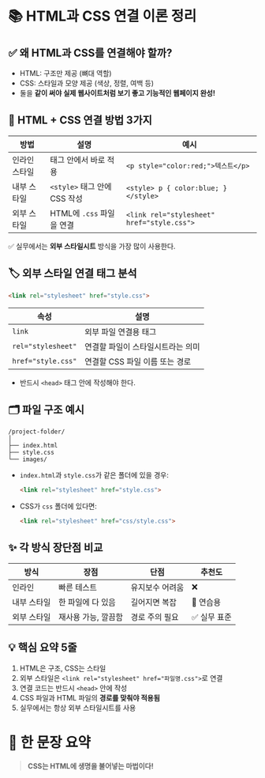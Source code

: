 
# 📚 HTML과 CSS 연결 이론 정리


## ✅ 왜 HTML과 CSS를 연결해야 할까?

- HTML: 구조만 제공 (뼈대 역할)
- CSS: 스타일과 모양 제공 (색상, 정렬, 여백 등)
- 둘을 **같이 써야 실제 웹사이트처럼 보기 좋고 기능적인 웹페이지 완성!**


## 🔗 HTML + CSS 연결 방법 3가지

| 방법 | 설명 | 예시 |
|------|------|------|
| 인라인 스타일 | 태그 안에서 바로 적용 | `<p style="color:red;">텍스트</p>` |
| 내부 스타일 | `<style>` 태그 안에 CSS 작성 | `<style> p { color:blue; }</style>` |
| 외부 스타일 | HTML에 `.css` 파일을 연결 | `<link rel="stylesheet" href="style.css">` |

✅ 실무에서는 **외부 스타일시트** 방식을 가장 많이 사용한다.


## 🏷️ 외부 스타일 연결 태그 분석

```html
<link rel="stylesheet" href="style.css">
```

| 속성 | 설명 |
|------|------|
| `link` | 외부 파일 연결용 태그 |
| `rel="stylesheet"` | 연결할 파일이 스타일시트라는 의미 |
| `href="style.css"` | 연결할 CSS 파일 이름 또는 경로 |

- 반드시 `<head>` 태그 안에 작성해야 한다.


## 🗂 파일 구조 예시

```
/project-folder/
│
├── index.html
├── style.css
└── images/
```

- `index.html`과 `style.css`가 같은 폴더에 있을 경우:
  ```html
  <link rel="stylesheet" href="style.css">
  ```

- CSS가 `css` 폴더에 있다면:
  ```html
  <link rel="stylesheet" href="css/style.css">
  ```


## ✨ 각 방식 장단점 비교

| 방식 | 장점 | 단점 | 추천도 |
|------|------|------|--------|
| 인라인 | 빠른 테스트 | 유지보수 어려움 | ❌ |
| 내부 스타일 | 한 파일에 다 있음 | 길어지면 복잡 | 🔸 연습용 |
| 외부 스타일 | 재사용 가능, 깔끔함 | 경로 주의 필요 | ✅ 실무 표준 |


## 💡 핵심 요약 5줄

1. HTML은 구조, CSS는 스타일
2. 외부 스타일은 `<link rel="stylesheet" href="파일명.css">`로 연결
3. 연결 코드는 반드시 `<head>` 안에 작성
4. CSS 파일과 HTML 파일의 **경로를 맞춰야 적용됨**
5. 실무에서는 항상 외부 스타일시트를 사용


# 🎯 한 문장 요약

> **CSS는 HTML에 생명을 불어넣는 마법이다!**
